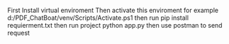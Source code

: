 First Install virtual enviroment 
Then activate this enviroment for example  d:/PDF_ChatBoat/venv/Scripts/Activate.ps1 
then run pip install requierment.txt
then run project python app.py
then use postman to send request
